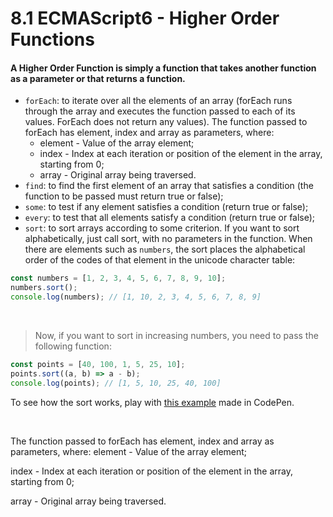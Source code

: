 # 8.1 ECMAScript6 - Higher Order Functions

#### A Higher Order Function is simply a function that takes another function as a parameter or that returns a function.

- `forEach`: to iterate over all the elements of an array (forEach runs through the array and executes the function passed to each of its values. ForEach does not return any values). The function passed to forEach has element, index and array as parameters, where:
    - element - Value of the array element;
    - index - Index at each iteration or position of the element in the array, starting from 0;
    - array - Original array being traversed.
- `find`: to find the first element of an array that satisfies a condition (the function to be passed must return true or false);
- `some`: to test if any element satisfies a condition (return true or false);
- `every`: to test that all elements satisfy a condition (return true or false);
- `sort`: to sort arrays according to some criterion. If you want to sort alphabetically, just call sort, with no parameters in the function. When there are elements such as `numbers`, the sort places the alphabetical order of the codes of that element in the unicode character table:
```js
const numbers = [1, 2, 3, 4, 5, 6, 7, 8, 9, 10];
numbers.sort();
console.log(numbers); // [1, 10, 2, 3, 4, 5, 6, 7, 8, 9]
```

<br>

> Now, if you want to sort in increasing numbers, you need to pass the following function:
```js
const points = [40, 100, 1, 5, 25, 10];
points.sort((a, b) => a - b);
console.log(points); // [1, 5, 10, 25, 40, 100]
```

To see how the sort works, play with [this example](https://codepen.io/pen/?template=gOMYaXy) made in CodePen.

<br>

The function passed to forEach has element, index and array as parameters, where:
element - Value of the array element;

index - Index at each iteration or position of the element in the array, starting from 0;

array - Original array being traversed.
